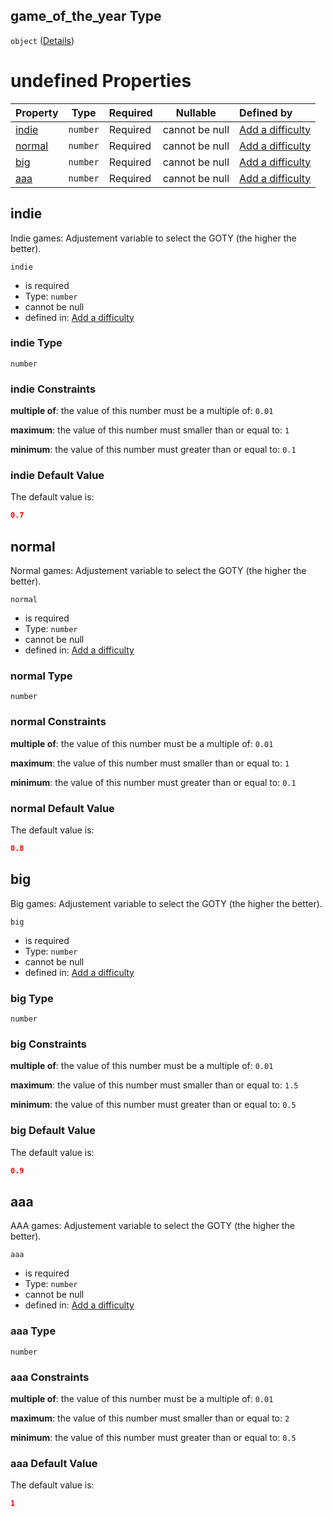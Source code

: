 ## game_of_the_year Type

`object` ([Details](add-difficulty-properties-game_of_the_year.md))

# undefined Properties

| Property          | Type     | Required | Nullable       | Defined by                                                                                                                                               |
| :---------------- | -------- | -------- | -------------- | :------------------------------------------------------------------------------------------------------------------------------------------------------- |
| [indie](#indie)   | `number` | Required | cannot be null | [Add a difficulty](add-difficulty-properties-game_of_the_year-properties-indie.md "add-difficulty.json#/properties/game_of_the_year/properties/indie")   |
| [normal](#normal) | `number` | Required | cannot be null | [Add a difficulty](add-difficulty-properties-game_of_the_year-properties-normal.md "add-difficulty.json#/properties/game_of_the_year/properties/normal") |
| [big](#big)       | `number` | Required | cannot be null | [Add a difficulty](add-difficulty-properties-game_of_the_year-properties-big.md "add-difficulty.json#/properties/game_of_the_year/properties/big")       |
| [aaa](#aaa)       | `number` | Required | cannot be null | [Add a difficulty](add-difficulty-properties-game_of_the_year-properties-aaa.md "add-difficulty.json#/properties/game_of_the_year/properties/aaa")       |

## indie

Indie games: Adjustement variable to select the GOTY (the higher the better).


`indie`

-   is required
-   Type: `number`
-   cannot be null
-   defined in: [Add a difficulty](add-difficulty-properties-game_of_the_year-properties-indie.md "add-difficulty.json#/properties/game_of_the_year/properties/indie")

### indie Type

`number`

### indie Constraints

**multiple of**: the value of this number must be a multiple of: `0.01`

**maximum**: the value of this number must smaller than or equal to: `1`

**minimum**: the value of this number must greater than or equal to: `0.1`

### indie Default Value

The default value is:

```json
0.7
```

## normal

Normal games: Adjustement variable to select the GOTY (the higher the better).


`normal`

-   is required
-   Type: `number`
-   cannot be null
-   defined in: [Add a difficulty](add-difficulty-properties-game_of_the_year-properties-normal.md "add-difficulty.json#/properties/game_of_the_year/properties/normal")

### normal Type

`number`

### normal Constraints

**multiple of**: the value of this number must be a multiple of: `0.01`

**maximum**: the value of this number must smaller than or equal to: `1`

**minimum**: the value of this number must greater than or equal to: `0.1`

### normal Default Value

The default value is:

```json
0.8
```

## big

Big games: Adjustement variable to select the GOTY (the higher the better).


`big`

-   is required
-   Type: `number`
-   cannot be null
-   defined in: [Add a difficulty](add-difficulty-properties-game_of_the_year-properties-big.md "add-difficulty.json#/properties/game_of_the_year/properties/big")

### big Type

`number`

### big Constraints

**multiple of**: the value of this number must be a multiple of: `0.01`

**maximum**: the value of this number must smaller than or equal to: `1.5`

**minimum**: the value of this number must greater than or equal to: `0.5`

### big Default Value

The default value is:

```json
0.9
```

## aaa

AAA games: Adjustement variable to select the GOTY (the higher the better).


`aaa`

-   is required
-   Type: `number`
-   cannot be null
-   defined in: [Add a difficulty](add-difficulty-properties-game_of_the_year-properties-aaa.md "add-difficulty.json#/properties/game_of_the_year/properties/aaa")

### aaa Type

`number`

### aaa Constraints

**multiple of**: the value of this number must be a multiple of: `0.01`

**maximum**: the value of this number must smaller than or equal to: `2`

**minimum**: the value of this number must greater than or equal to: `0.5`

### aaa Default Value

The default value is:

```json
1
```
